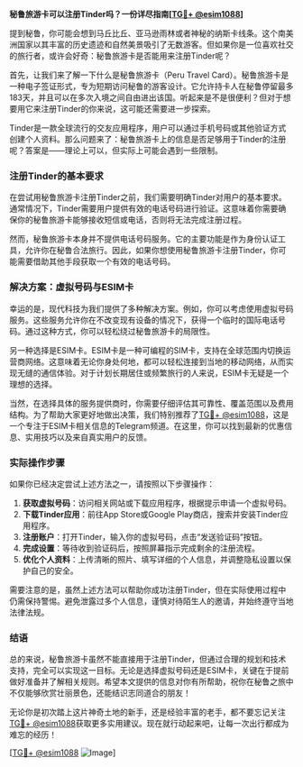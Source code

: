 **秘鲁旅游卡可以注册Tinder吗？一份详尽指南[[TG💪+ @esim1088](https://t.me/s/esim1088)]**

提到秘鲁，你可能会想到马丘比丘、亚马逊雨林或者神秘的纳斯卡线条。这个南美洲国家以其丰富的历史遗迹和自然美景吸引了无数游客。但如果你是一位喜欢社交的旅行者，或许会好奇：秘鲁旅游卡是否能用来注册Tinder呢？

首先，让我们来了解一下什么是秘鲁旅游卡（Peru Travel Card）。秘鲁旅游卡是一种电子签证形式，专为短期访问秘鲁的游客设计。它允许持卡人在秘鲁停留最多183天，并且可以在多次入境之间自由进出该国。听起来是不是很便利？但对于想要用它来注册Tinder的你来说，这可能还需要进一步探索。

Tinder是一款全球流行的交友应用程序，用户可以通过手机号码或其他验证方式创建个人资料。那么问题来了：秘鲁旅游卡上的信息是否足够用于Tinder的注册呢？答案是——理论上可以，但实际上可能会遇到一些限制。

### 注册Tinder的基本要求

在尝试用秘鲁旅游卡注册Tinder之前，我们需要明确Tinder对用户的基本要求。通常情况下，Tinder需要用户提供有效的电话号码进行验证。这意味着你需要确保你的秘鲁旅游卡能够接收短信或电话，否则将无法完成注册过程。

然而，秘鲁旅游卡本身并不提供电话号码服务。它的主要功能是作为身份认证工具，允许你在秘鲁合法旅行。因此，如果你想使用秘鲁旅游卡注册Tinder，你可能需要借助其他手段获取一个有效的电话号码。

### 解决方案：虚拟号码与ESIM卡

幸运的是，现代科技为我们提供了多种解决方案。例如，你可以考虑使用虚拟号码服务。这些服务允许你在不改变现有设备的情况下，获得一个临时的国际电话号码。通过这种方式，你可以轻松绕过秘鲁旅游卡的局限性。

另一种选择是ESIM卡。ESIM卡是一种可编程的SIM卡，支持在全球范围内切换运营商网络。这意味着无论你身处何地，都可以轻松连接到当地的移动网络，从而实现无缝的通信体验。对于计划长期居住或频繁旅行的人来说，ESIM卡无疑是一个理想的选择。

当然，在选择具体的服务提供商时，你需要仔细评估其可靠性、覆盖范围以及费用结构。为了帮助大家更好地做出决策，我们特别推荐了[TG💪+ @esim1088](https://t.me/s/esim1088)，这是一个专注于ESIM卡相关信息的Telegram频道。在这里，你可以找到最新的优惠信息、实用技巧以及来自真实用户的反馈。

### 实际操作步骤

如果你已经决定尝试上述方法之一，请按照以下步骤操作：

1. **获取虚拟号码**：访问相关网站或下载应用程序，根据提示申请一个虚拟号码。
2. **下载Tinder应用**：前往App Store或Google Play商店，搜索并安装Tinder应用程序。
3. **注册账户**：打开Tinder，输入你的虚拟号码，点击“发送验证码”按钮。
4. **完成设置**：等待收到验证码后，按照屏幕指示完成剩余的注册流程。
5. **优化个人资料**：上传清晰的照片、填写详细的个人信息，并调整隐私设置以保护自己的安全。

需要注意的是，虽然上述方法可以帮助你成功注册Tinder，但在实际使用过程中仍需保持警惕。避免泄露过多个人信息，谨慎对待陌生人的邀请，并始终遵守当地法律法规。

### 结语

总的来说，秘鲁旅游卡虽然不能直接用于注册Tinder，但通过合理的规划和技术支持，完全可以实现这一目标。无论是选择虚拟号码还是ESIM卡，关键在于提前做好准备并了解相关规则。希望本文提供的信息对你有所帮助，祝你在秘鲁之旅中不仅能够欣赏壮丽景色，还能结识志同道合的朋友！

无论你是初次踏上这片神奇土地的新手，还是经验丰富的老手，都不要忘记关注[TG💪+ @esim1088](https://t.me/s/esim1088)获取更多实用建议。现在就行动起来吧，让每一次出行都成为难忘的经历！

[[TG💪+ @esim1088](https://t.me/s/esim1088) ![Image](https://i.postimg.cc/4NQfJmqS/Snipaste-2025-05-13-00-14-12.png)]